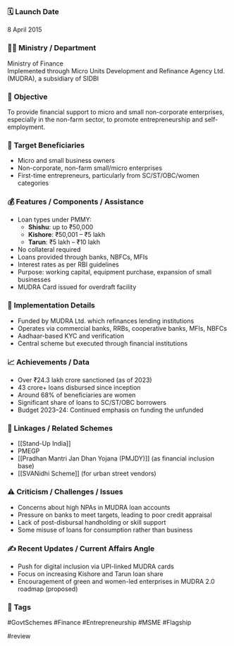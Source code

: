 

### 🗓️ **Launch Date**
8 April 2015

### 🧑‍🏫 **Ministry / Department**
Ministry of Finance  
Implemented through Micro Units Development and Refinance Agency Ltd. (MUDRA), a subsidiary of SIDBI

### 🎯 **Objective**
To provide financial support to micro and small non-corporate enterprises, especially in the non-farm sector, to promote entrepreneurship and self-employment.

### 👥 **Target Beneficiaries**
- Micro and small business owners  
- Non-corporate, non-farm small/micro enterprises  
- First-time entrepreneurs, particularly from SC/ST/OBC/women categories

### 💰 **Features / Components / Assistance**
- Loan types under PMMY:  
  - **Shishu**: up to ₹50,000  
  - **Kishore**: ₹50,001 – ₹5 lakh  
  - **Tarun**: ₹5 lakh – ₹10 lakh  
- No collateral required  
- Loans provided through banks, NBFCs, MFIs  
- Interest rates as per RBI guidelines  
- Purpose: working capital, equipment purchase, expansion of small businesses  
- MUDRA Card issued for overdraft facility

### 📍 **Implementation Details**
- Funded by MUDRA Ltd. which refinances lending institutions  
- Operates via commercial banks, RRBs, cooperative banks, MFIs, NBFCs  
- Aadhaar-based KYC and verification  
- Central scheme but executed through financial institutions

### 📈 **Achievements / Data**
- Over ₹24.3 lakh crore sanctioned (as of 2023)  
- 43 crore+ loans disbursed since inception  
- Around 68% of beneficiaries are women  
- Significant share of loans to SC/ST/OBC borrowers  
- Budget 2023–24: Continued emphasis on funding the unfunded

### 🧩 **Linkages / Related Schemes**
- [[Stand-Up India]]  
- PMEGP  
- [[Pradhan Mantri Jan Dhan Yojana (PMJDY)]] (as financial inclusion base)  
- [[SVANidhi Scheme]] (for urban street vendors)

### ⚠️ **Criticism / Challenges / Issues**
- Concerns about high NPAs in MUDRA loan accounts  
- Pressure on banks to meet targets, leading to poor credit appraisal  
- Lack of post-disbursal handholding or skill support  
- Some misuse of loans for consumption rather than business

### ✍️ **Recent Updates / Current Affairs Angle**
- Push for digital inclusion via UPI-linked MUDRA cards  
- Focus on increasing Kishore and Tarun loan share  
- Encouragement of green and women-led enterprises in MUDRA 2.0 roadmap (proposed)

### 🔗 **Tags**
#GovtSchemes #Finance #Entrepreneurship #MSME #Flagship

#review